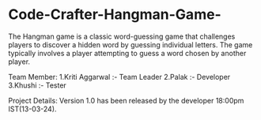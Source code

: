 # Code-Crafter-Hangman-Game-
The Hangman game is a classic word-guessing game that challenges players to discover a hidden word by guessing individual letters. The game typically involves a player attempting to guess a word chosen by another player.


Team Member:
1.Kriti Aggarwal :- Team Leader
2.Palak          :- Developer
3.Khushi         :- Tester

Project Details:
Version 1.0 has been released by the developer  18:00pm IST(13-03-24).
